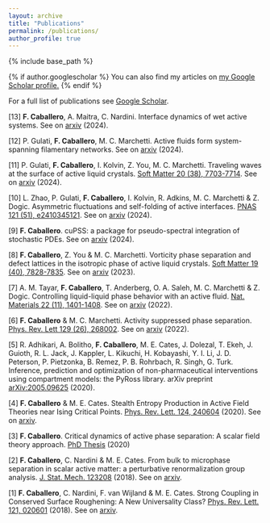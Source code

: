 ```yaml
---
layout: archive
title: "Publications"
permalink: /publications/
author_profile: true
---
```


{% include base_path %}

{% if author.googlescholar %}
  You can also find my articles on <u><a href="{{author.googlescholar}}">my Google Scholar profile</a>.</u>
{% endif %}

For a full list of publications see [Google Scholar](https://scholar.google.com/citations?user=oC3Ql9gAAAAJ&hl=es).

[13] **F. Caballero**, A. Maitra, C. Nardini. Interface dynamics of wet active systems. See on [arxiv](https://arxiv.org/abs/2409.02288) (2024).

[12] P. Gulati, **F. Caballero**, M. C. Marchetti. Active fluids form system-spanning filamentary networks. See on [arxiv](https://arxiv.org/abs/2410.07058) (2024).

[11] P. Gulati, **F. Caballero**, I. Kolvin, Z. You, M. C. Marchetti. Traveling waves at the surface of active liquid crystals. [Soft Matter 20 (38), 7703-7714](https://pubs.rsc.org/en/content/articlelanding/2024/sm/d4sm00822g). See on [arxiv](https://arxiv.org/abs/2407.04196) (2024).

[10] L. Zhao, P. Gulati, **F. Caballero**, I. Kolvin, R. Adkins, M. C. Marchetti & Z. Dogic. Asymmetric fluctuations and self-folding of active interfaces. [PNAS 121 (51), e2410345121](https://www.pnas.org/doi/abs/10.1073/pnas.2410345121). See on [arxiv](https://arxiv.org/abs/2407.04679) (2024).

[9] **F. Caballero**. cuPSS: a package for pseudo-spectral integration of stochastic PDEs. See on [arxiv](https://arxiv.org/abs/2405.02410) (2024).

[8] **F. Caballero**, Z. You & M. C. Marchetti. Vorticity phase separation and defect lattices in the isotropic phase of active liquid crystals. [Soft Matter 19 (40), 7828-7835](https://pubs.rsc.org/en/content/articlelanding/2023/sm/d3sm00744h/unauth). See on [arxiv](https://arxiv.org/abs/2306.04526) (2023).

[7] A. M. Tayar, **F. Caballero**, T. Anderberg, O. A. Saleh, M. C. Marchetti & Z. Dogic. Controlling liquid-liquid phase behavior with an active fluid. [Nat. Materials 22 (11), 1401-1408](https://www.nature.com/articles/s41563-023-01660-8). See on [arxiv](https://arxiv.org/abs/2208.12769) (2022).

[6] **F. Caballero** & M. C. Marchetti. Activity suppressed phase separation. [Phys. Rev. Lett 129 (26), 268002](https://journals.aps.org/prl/abstract/10.1103/PhysRevLett.129.268002). See on [arxiv](https://arxiv.org/abs/2206.12574) (2022).

[5] R. Adhikari, A. Bolitho, **F. Caballero**, M. E. Cates, J. Dolezal, T. Ekeh, J. Guioth, R. L. Jack, J. Kappler, L. Kikuchi, H. Kobayashi, Y. I. Li, J. D. Peterson, P. Pietzonka, B. Remez, P. B. Rohrbach, R. Singh, G. Turk. Inference, prediction and optimization of non-pharmaceutical interventions using compartment models: the PyRoss library. arXiv preprint [arXiv:2005.09625](https://arxiv.org/abs/2005.09625) (2020).

[4] **F. Caballero** & M. E. Cates. Stealth Entropy Production in Active Field Theories near Ising Critical Points. [Phys. Rev. Lett. 124, 240604](https://journals.aps.org/prl/abstract/10.1103/PhysRevLett.124.240604) (2020). See on [arxiv](https://arxiv.org/abs/2002.02281).

[3] **F. Caballero**. Critical dynamics of active phase separation: A scalar field theory approach. [PhD Thesis](https://www.repository.cam.ac.uk/handle/1810/307918) (2020)

[2] **F. Caballero**, C. Nardini & M. E. Cates. From bulk to microphase separation in scalar active matter: a perturbative renormalization group analysis. [J. Stat. Mech. 123208](https://iopscience.iop.org/article/10.1088/1742-5468/aaf321/meta) (2018). See on [arxiv](https://arxiv.org/abs/1809.10433).


[1] **F. Caballero**, C. Nardini, F. van Wijland & M. E. Cates. Strong Coupling in Conserved Surface Roughening: A New Universality Class? [Phys. Rev. Lett. 121, 020601](https://journals.aps.org/prl/abstract/10.1103/PhysRevLett.121.020601) (2018). See on [arxiv](https://arxiv.org/abs/1803.09525).

<!---
{% for post in site.publications reversed %}
  {% include archive-single.html %}
{% endfor %}
-->
